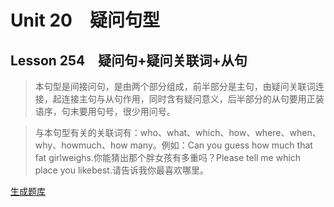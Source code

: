 ﻿ # Unit 20　疑问句型
 ## Lesson 254　疑问句+疑问关联词+从句
 
> 本句型是间接问句，是由两个部分组成，前半部分是主句，由疑问关联词连接，起连接主句与从句作用，同时含有疑问意义，后半部分的从句要用正装语序，句末要用句号，很少用问号。

> 与本句型有关的关联词有：who、what、which、how、where、when、why、howmuch、how many。例如：Can you guess how much that fat girlweighs.你能猜出那个胖女孩有多重吗？Please tell me which place you likebest.请告诉我你最喜欢哪里。


 [生成题库](./sentence/f254.json)